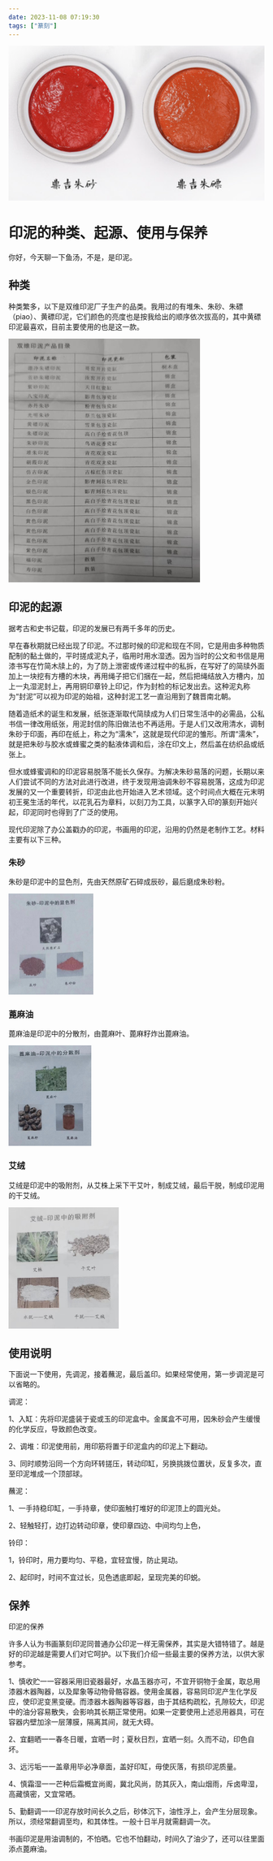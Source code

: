 ```yaml
---
date: 2023-11-08 07:19:30
tags: ["篆刻"]
---
```


![印泥](./assets/image-20231110095118743.png)

# 印泥的种类、起源、使用与保养

你好，今天聊一下鱼汤，不是，是印泥。

## 种类

种类繁多，以下是双维印泥厂子生产的品类。我用过的有堆朱、朱砂、朱磦（piao）、黄磦印泥，它们颜色的亮度也是按我给出的顺序依次拔高的，其中黄磦印泥最喜欢，目前主要使用的也是这一款。

![种类](assets/1699399965154.png)

## 印泥的起源

据考古和史书记载，印泥的发展已有两千多年的历史。

早在春秋期就已经出现了印泥。不过那时候的印泥和现在不同，它是用由多种物质配制的黏土做的，平时搓成泥丸子，临用时用水湿透。因为当时的公文和书信是用漆书写在竹简木牍上的，为了防上泄密或传递过程中的私拆，在写好了的简牍外面加上一块挖有方槽的木块，再用绳子把它们捆在一起，然后把绳结放入方槽内，加上一丸湿泥封上，再用铜印章铃上印记，作为封检的标记发出去。这种泥丸称为“封泥”可以视为印泥的始祖，这种封泥工艺一直沿用到了魏晋南北朝。

随着造纸术的诞生和发展，纸张逐渐取代简牍成为人们日常生活中的必需品，公私书信一律改用纸张，用泥封信的陈旧做法也不再适用。于是人们又改用清水，调制朱砂于印面，再印在纸上，称之为“濡朱”，这就是现代印泥的雏形。所谓“濡朱”，就是把朱砂与胶水或蜂蜜之类的黏液体调和后，涂在印文上，然后盖在纺织品或纸张上。

但水或蜂蜜调和的印泥容易脱落不能长久保存。为解决朱砂易落的问题，长期以来人们尝试不同的方法对此进行改进，终于发现用油调朱砂不容易脱落，这成为印泥发展的又一个重要转折，印泥由此也开始进入艺术领域。这个时间点大概在元末明初王冕生活的年代，以花乳石为章料，以刻刀为工具，以篆字入印的篆刻开始兴起，印泥同时也得到了广泛的使用。

现代印泥除了办公盖戳办的印泥，书画用的印泥，沿用的仍然是老制作工艺。材料主要有以下三种。

### 朱砂

朱砂是印泥中的显色剂，先由天然原矿石碎成辰砂，最后磨成朱砂粉。

![朱砂](assets/image-20231108073027273.png)

### 蓖麻油

蓖麻油是印泥中的分散剂，由蓖麻叶、蓖麻籽炸出蓖麻油。

![蓖麻油](assets/image-20231108073050852.png)

### 艾绒

艾绒是印泥中的吸附剂，从艾株上采下干艾叶，制成艾绒，最后干脱，制成印泥用的干艾绒。

![艾绒](assets/image-20231108073113895.png)

## 使用说明

下面说一下使用，先调泥，接着蘸泥，最后盖印。如果经常使用，第一步调泥是可以省略的。

调泥：

1、入缸：先将印泥盛装于瓷或玉的印泥盒中。金属盒不可用，因朱砂会产生缓慢的化学反应，导致颜色改变。

2、调堆：印泥使用前，用印筋将置于印泥盒内的印泥上下翻动。

3、同时顺势沿同一个方向环转搓压，转动印缸，另换挑拨位置状，反复多次，直至印泥堆成一个顶部球。

蘸泥：

1、一手持稳印缸，一手持章，使印面触打堆好的印泥顶上的圆光处。

2、轻触轻打，边打边转动印章，使印章四边、中间均匀上色，

铃印：

1，铃印时，用力要均匀、平稳，宜轻宜慢，防止晃动。

2、起印时，时间不宜过长，见色透底即起，呈现完美的印蜕。

## 保养

印泥的保养

许多人认为书画篆刻印泥同普通办公印泥一样无需保养，其实是大错特错了。越是好的印泥越是需要人们对它呵护。以下我们介绍一些最主要的保养方法，以供大家参考。

1、慎收贮一一容器采用旧瓷器最好，水晶玉器亦可，不宜开铜物于金属，取总用漆器木器陶器，以及犀象等动物骨骼容器。使用金属器，容易同印泥产生化学反应，使印泥变黑变硬。而漆器木器陶器等容器，由于其结构疏松，孔隙较大，印泥中的油分容易散失，会影响其长期正常使用。如果一定要使用上述忌用器具，可在容器内壁加涂一层薄膜，隔离其间，就无大碍。

2、宜翻晒一一春冬日暖，宜晒一时；夏秋日烈，宜晒一刻。久而不动，印色自坏。

3、远污垢一一盖章用毕必净章面，盖好印缸，毋使灰落，有损印泥质量。

4、慎霜湿一一芒种后霜概宜尚阁，冀北风尚，防其灰入，南山烟雨，斥卤卑湿，高藏慎密，又宜常晒。

5、勤翻调一一印泥存放时间长久之后，砂体沉下，油性浮上，会产生分层现象。所以，须经常翻调至均，和其体性。一般十日半月就需翻调一次。

书画印泥是用油调制的，不怕晒。它也不怕翻动，时间久了油少了，还可以往里面添点蓖麻油。





